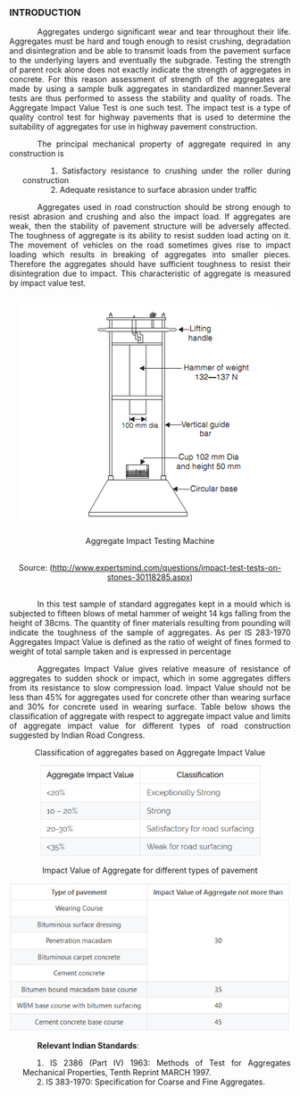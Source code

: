 ### INTRODUCTION<br>
<p style="text-indent:50px; text-align:justify;">Aggregates undergo significant wear and tear throughout their life. Aggregates must be hard and tough enough to resist crushing, degradation and disintegration and be able to transmit loads from the pavement surface to the underlying layers and eventually the subgrade. Testing the strength of parent rock alone does not exactly indicate the strength of aggregates in concrete. For this reason assessment of strength of the aggregates are made by using a sample bulk aggregates in standardized manner.Several tests are thus performed to assess the stability and quality of roads. The Aggregate Impact Value Test is one such test. The impact test is a type of quality control test for highway pavements that is used to determine the suitability of aggregates for use in highway pavement construction. </p>

<p style="text-indent:50px; text-align:justify;">The principal mechanical property of aggregate required in any construction is
</p>
<ol style="text-indent:50px; text-align:justify;list-style-position: inside">
<li>Satisfactory resistance to crushing under the roller during construction</li>
<li>Adequate resistance to surface abrasion under traffic</li>
</ol>

<p style="text-indent:50px; text-align:justify;">Aggregates used in road construction should be strong enough to resist abrasion and crushing and also the impact load. If aggregates are weak, then the stability of pavement structure will be adversely affected. The toughness of aggregate is its ability to resist sudden load acting on it. The movement of vehicles on the road sometimes gives rise to impact loading which results in breaking of aggregates into smaller pieces. Therefore the aggregates should have sufficient toughness to resist their disintegration due to impact. This characteristic of aggregate is measured by impact value test.</p>

<br>

<center>
  <img src="images/impacts.png">    

  <p>Aggregate Impact Testing Machine</p>
</center>

<br>

<center>
  Source: (<a href="http://www.expertsmind.com/questions/impact-test-tests-on-stones-30118285.aspx">http://www.expertsmind.com/questions/impact-test-tests-on-stones-30118285.aspx</a>)
</center><br>

<p style="text-indent:50px; text-align:justify;">In this test sample of standard aggregates kept in a mould which is subjected to fifteen blows of metal hammer of weight 14 kgs falling from the height of 38cms. The quantity of finer materials resulting from pounding will indicate the toughness of the sample of aggregates. As per IS 283-1970 Aggregates Impact Value is defined as the ratio of weight of fines formed to weight of total sample taken and is expressed in percentage</p>

<p style="text-indent:50px; text-align:justify;">Aggregates Impact Value gives relative measure of resistance of aggregates to sudden shock or impact, which in some aggregates differs from its resistance to slow compression load. Impact Value should not be less than 45% for aggregates used for concrete other than wearing surface and 30% for concrete used in wearing surface. Table below shows the classification of aggregate with respect to aggregate impact value and limits of aggregate impact value for different types of road construction suggested by Indian Road Congress.</p>

<center>
<p>Classification of aggregates based on Aggregate Impact Value</p>
<img src="./images/table1.png" alt="Parts" width=400/>
</center>


<center>
<p></p>
<p>Impact Value of Aggregate for different types of pavement</p>  
<img src="./images/table2.png" alt="Parts" />
</center>

<p style="text-indent:50px; text-align:justify;"><strong>Relevant Indian Standards</strong>:</p>  
<ol style="text-indent:25px; text-align:justify;list-style-position: inside">
<li>IS 2386 (Part IV) 1963: Methods of Test for Aggregates Mechanical Properties, Tenth Reprint MARCH 1997.</li>
<li>IS 383-1970: Specification for Coarse and Fine Aggregates.</li>
</ol>
